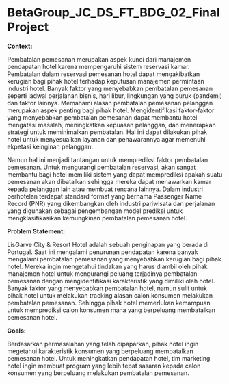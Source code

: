 # BetaGroup_JC_DS_FT_BDG_02_FinalProject

**Context:**

Pembatalan pemesanan merupakan aspek kunci dari manajemen pendapatan hotel karena mempengaruhi sistem reservasi kamar. Pembatalan dalam reservasi pemesanan hotel dapat mengakibatkan kerugian bagi pihak hotel terhadap keputusan manajemen permintaan industri hotel. Banyak faktor yang menyebabkan pembatalan pemesanan seperti jadwal perjalanan bisnis, hari libur, lingkungan yang buruk (pandemi) dan faktor lainnya. Memahami alasan pembatalan pemesanan pelanggan merupakan aspek penting bagi pihak hotel. Mengidentifikasi faktor-faktor yang menyebabkan pembatalan pemesanan dapat membantu hotel mengatasi masalah, meningkatkan kepuasan pelanggan, dan menerapkan strategi untuk meminimalkan pembatalan. Hal ini dapat dilakukan pihak hotel untuk menyesuaikan layanan dan penawarannya agar memenuhi ekpetasi keinginan pelanggan. 

Namun hal ini menjadi tantangan untuk memprediksi faktor pembatalan pemesanan. Untuk mengurangi pembatalan reservasi, akan sangat membantu bagi hotel memiliki sistem yang dapat memprediksi apakah suatu pemesanan akan dibatalkan sehingga mereka dapat menawarkan kamar kepada pelanggan lain atau membuat rencana lainnya. Dalam industri perhotelan terdapat standard format yang bernama Passenger Name Record (PNR) yang dikembangkan oleh industri pariwisata dan perjalanan yang digunakan sebagai pengembangan model prediksi untuk mengklasifikasikan kemungkinan pembatalan pemesanan hotel.

**Problem Statement:**

LisGarve City & Resort Hotel adalah sebuah penginapan yang berada di Portugal. Saat ini mengalami penurunan pendapatan karena banyak mengalami pembatalan pemesanan yang menyebabkan kerugian bagi pihak hotel. Mereka ingin mengetahui tindakan yang harus diambil oleh pihak manajemen hotel untuk mengurangi peluang terjadinya pembatalan pemesanan dengan mengidentifikasi karakteristik yang dimiliki oleh hotel. Banyak faktor yang menyebabkan pembatalan hotel, namun sulit untuk pihak hotel untuk melakukan tracking alasan calon konsumen melakukan pembatalan pemesanan. Sehingga pihak hotel memerlukan kemampuan untuk memprediksi calon konsumen mana yang berpeluang membatalkan pemesanan hotel.

**Goals:**

Berdasarkan permasalahan yang telah dipaparkan, pihak hotel ingin megetahui karakteristik konsumen yang berpeluang membatalkan pemesanan hotel. Untuk meningkatkan pendapatan hotel, tim marketing hotel ingin membuat program yang lebih tepat sasaran kepada calon konsumen yang berpeluang melakukan pembatalan pemesanan.
